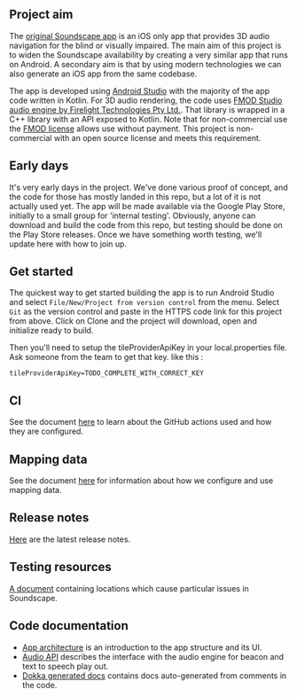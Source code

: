 ## Project aim
The [original Soundscape app](https://github.com/Scottish-Tech-Army/Soundscape) is an iOS only app that provides 3D audio navigation for the blind or visually impaired. The main aim of this project is to widen the Soundscape availability by creating a very similar app that runs on Android. A secondary aim is that by using modern technologies we can also generate an iOS app from the same codebase.

The app is developed using [Android Studio](https://developer.android.com/studio) with the majority of the app code written in Kotlin. For 3D audio rendering, the code uses [FMOD Studio audio engine by Firelight Technologies Pty Ltd.](https://www.fmod.com/). That library is wrapped in a C++ library with an API exposed to Kotlin. Note that for non-commercial use the [FMOD license](https://www.fmod.com/legal) allows use without payment. This project is non-commercial with an open source license and meets this requirement.
## Early days
It's very early days in the project. We've done various proof of concept, and the code for those has mostly landed in this repo, but a lot of it is not actually used yet. The app will be made available via the Google Play Store, initially to a small group for 'internal testing'. Obviously, anyone can download and build the code from this repo, but testing should be done on the Play Store releases. Once we have something worth testing, we'll update here with how to join up.   

## Get started
The quickest way to get started building the app is to run Android Studio and select `File/New/Project from version control` from the menu. Select `Git` as the version control and paste in the HTTPS code link for this project from above. Click on Clone and the project will download, open and initialize ready to build.


Then you'll need to setup the tileProviderApiKey in your local.properties file. Ask someone from the team to get that key.
like this : 

```shell
tileProviderApiKey=TODO_COMPLETE_WITH_CORRECT_KEY
```

## CI
See the document [here](actions.md) to learn about the GitHub actions used and how they are configured.

## Mapping data
See the document [here](mapping.md) for information about how we configure and use mapping data.

## Release notes
[Here](release-notes.md) are the latest release notes.

## Testing resources
[A document](tricky-locations.md) containing locations which cause particular issues in Soundscape. 

## Code documentation
* [App architecture](architecture.md) is an introduction to the app structure and its UI.
* [Audio API](audio-API.md) describes the interface with the audio engine for beacon and text to speech play out.
* [Dokka generated docs](dokka/index.html) contains docs auto-generated from comments in the code.
